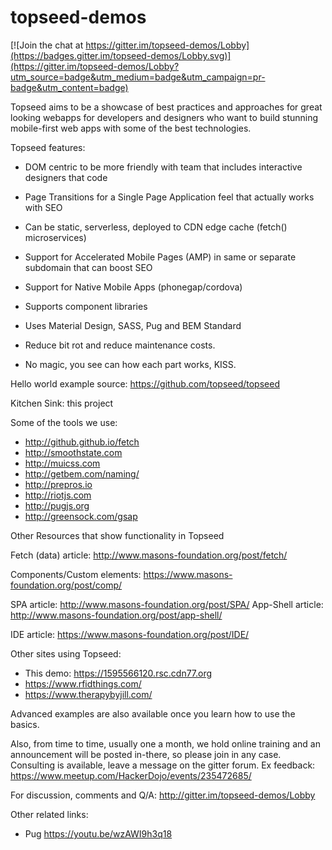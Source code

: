 # topseed-demos

[![Join the chat at https://gitter.im/topseed-demos/Lobby](https://badges.gitter.im/topseed-demos/Lobby.svg)](https://gitter.im/topseed-demos/Lobby?utm_source=badge&utm_medium=badge&utm_campaign=pr-badge&utm_content=badge)

Topseed aims to be a showcase of best practices and approaches for great looking webapps for developers and designers who want to build stunning mobile-first web apps with some of the best technologies.

Topseed features:
- DOM centric to be more friendly with team that includes interactive designers that code
- Page Transitions for a Single Page Application feel that actually works with SEO
- Can be static, serverless, deployed to CDN edge cache (fetch() microservices)
- Support for Accelerated Mobile Pages (AMP) in same or separate subdomain that can boost SEO
- Support for Native Mobile Apps (phonegap/cordova) 
- Supports component libraries
- Uses Material Design, SASS, Pug and BEM Standard
- Reduce bit rot and reduce maintenance costs.

- No magic, you see can how each part works, KISS.

Hello world example source: <https://github.com/topseed/topseed>

Kitchen Sink: this project

Some of the tools we use:
- <http://github.github.io/fetch>
- <http://smoothstate.com>
- <http://muicss.com>
- <http://getbem.com/naming/>
- <http://prepros.io>
- <http://riotjs.com>
- <http://pugjs.org>
- <http://greensock.com/gsap>

Other Resources that show functionality in Topseed

Fetch (data) article: <http://www.masons-foundation.org/post/fetch/>

Components/Custom elements: <https://www.masons-foundation.org/post/comp/>

SPA article: <http://www.masons-foundation.org/post/SPA/>
App-Shell article: <http://www.masons-foundation.org/post/app-shell/>

IDE article: <https://www.masons-foundation.org/post/IDE/>

Other sites using Topseed:
- This demo: https://1595566120.rsc.cdn77.org
- <https://www.rfidthings.com/>
- <https://www.therapybyjill.com/>

Advanced examples are also available once you learn how to use the basics.

Also, from time to time, usually one a month, we hold online training and an announcement will be posted in-there, so please join in any case. 
Consulting is available, leave a message on the gitter forum.
Ex feedback: <https://www.meetup.com/HackerDojo/events/235472685/>

For discussion, comments and Q/A: http://gitter.im/topseed-demos/Lobby


Other related links:
- Pug https://youtu.be/wzAWI9h3q18
